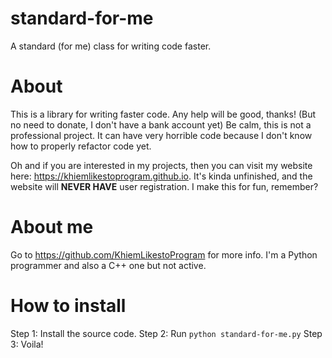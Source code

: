 # standard-for-me
A standard (for me) class for writing code faster.

# About
This is a library for writing faster code. Any help will be good, thanks! (But no need to donate, I don't have a bank account yet)
Be calm, this is not a professional project. It can have very horrible code because I don't know how to properly refactor code yet.

Oh and if you are interested in my projects, then you can visit my website here: https://khiemlikestoprogram.github.io. It's kinda unfinished, and the website will **NEVER HAVE** user registration. I make this for fun, remember?

# About me
Go to https://github.com/KhiemLikestoProgram for more info.
I'm a Python programmer and also a C++ one but not active.

# How to install
Step 1: Install the source code.
Step 2: Run `python standard-for-me.py`
Step 3: Voila!
